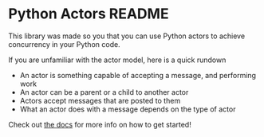 # Python Actors README

This library was made so you that you can use Python actors to achieve concurrency in your Python code.

If you are unfamiliar with the actor model, here is a quick rundown
* An actor is something capable of accepting a message, and performing work
* An actor can be a parent or a child to another actor
* Actors accept messages that are posted to them
* What an actor does with a message depends on the type of actor


Check out [the docs](https://kmanc.github.io/python_actors/) for more info on how to get started!
